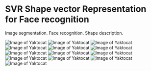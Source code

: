 # SVR Shape vector Representation for Face recognition
Image segmentation.
Face recognition.
Shape description.

![Image of Yaktocat](https://github.com/nguyentrongvan/SVR-Shape-vector-Representation-for-Face-recognition/blob/main/slide/slide-01.png)
![Image of Yaktocat](https://github.com/nguyentrongvan/SVR-Shape-vector-Representation-for-Face-recognition/blob/main/slide/slide-02.png)
![Image of Yaktocat](https://github.com/nguyentrongvan/SVR-Shape-vector-Representation-for-Face-recognition/blob/main/slide/slide-03.png)
![Image of Yaktocat](https://github.com/nguyentrongvan/SVR-Shape-vector-Representation-for-Face-recognition/blob/main/slide/slide-04.png)
![Image of Yaktocat](https://github.com/nguyentrongvan/SVR-Shape-vector-Representation-for-Face-recognition/blob/main/slide/slide-05.png)
![Image of Yaktocat](https://github.com/nguyentrongvan/SVR-Shape-vector-Representation-for-Face-recognition/blob/main/slide/slide-06.png)
![Image of Yaktocat](https://github.com/nguyentrongvan/SVR-Shape-vector-Representation-for-Face-recognition/blob/main/slide/slide-07.png)
![Image of Yaktocat](https://github.com/nguyentrongvan/SVR-Shape-vector-Representation-for-Face-recognition/blob/main/slide/slide-08.png)
![Image of Yaktocat](https://github.com/nguyentrongvan/SVR-Shape-vector-Representation-for-Face-recognition/blob/main/slide/slide-09.png)
![Image of Yaktocat](https://github.com/nguyentrongvan/SVR-Shape-vector-Representation-for-Face-recognition/blob/main/slide/slide-10.png)
![Image of Yaktocat](https://github.com/nguyentrongvan/SVR-Shape-vector-Representation-for-Face-recognition/blob/main/slide/slide-11.png)
![Image of Yaktocat](https://github.com/nguyentrongvan/SVR-Shape-vector-Representation-for-Face-recognition/blob/main/slide/slide-12.png)
![Image of Yaktocat](https://github.com/nguyentrongvan/SVR-Shape-vector-Representation-for-Face-recognition/blob/main/slide/slide-13.png)

